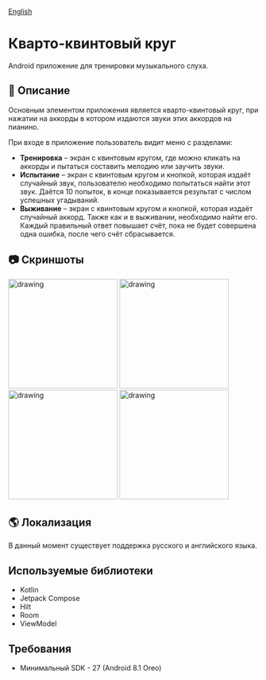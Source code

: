 [English](README.md)

# Кварто-квинтовый круг
Android приложение для тренировки музыкального слуха.

## 📖 Описание
Основным элементом приложения является кварто-квинтовый круг, при нажатии на аккорды в котором издаются звуки этих аккордов на пианино. 

При входе в приложение пользователь видит меню с разделами:
*	__Тренировка__ – экран с квинтовым кругом, где можно кликать на аккорды и пытаться составить мелодию или заучить звуки.
*	__Испытание__ – экран с квинтовым кругом и кнопкой, которая издаёт случайный звук, пользователю необходимо попытаться найти этот звук. Даётся 10 попыток, в конце показывается результат с числом успешных угадываний.
*	__Выживание__ – экран с квинтовым кругом и кнопкой, которая издаёт случайный аккорд. Также как и в выживании, необходимо найти его. Каждый правильный ответ повышает счёт, пока не будет совершена одна ошибка, после чего счёт сбрасывается.

## 📷 Скриншоты

<img src="https://github.com/AAKVAS/CircleOfFifth/assets/76523640/06f90b66-8a07-4399-86f5-a465e390b8c4" alt="drawing" width="220"/>
<img src="https://github.com/AAKVAS/CircleOfFifth/assets/76523640/81a4a68d-0656-46a6-98d7-e3ebcfef9d43" alt="drawing" width="220"/>
<img src="https://github.com/AAKVAS/CircleOfFifth/assets/76523640/939981a2-6190-4cc3-9ef2-dee41433c70f" alt="drawing" width="220"/>
<img src="https://github.com/AAKVAS/CircleOfFifth/assets/76523640/fce37896-3766-4023-8e96-007a232deae4" alt="drawing" width="220"/>

## 🌎 Локализация
В данный момент существует поддержка русского и английского языка.

## Используемые библиотеки
* Kotlin
* Jetpack Compose
* Hilt
* Room
* ViewModel

## Требования
* Минимальный SDK - 27 (Android 8.1 Oreo)
